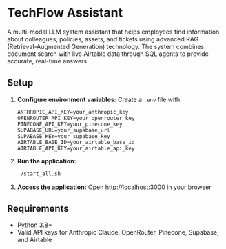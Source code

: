 # TechFlow Assistant

A multi-modal LLM system assistant that helps employees find information about colleagues, policies, assets, and tickets using advanced RAG (Retrieval-Augmented Generation) technology. The system combines document search with live Airtable data through SQL agents to provide accurate, real-time answers.

## Setup

1. **Configure environment variables:**
   Create a `.env` file with:
   ```
   ANTHROPIC_API_KEY=your_anthropic_key
   OPENROUTER_API_KEY=your_openrouter_key
   PINECONE_API_KEY=your_pinecone_key
   SUPABASE_URL=your_supabase_url
   SUPABASE_KEY=your_supabase_key
   AIRTABLE_BASE_ID=your_airtable_base_id
   AIRTABLE_API_KEY=your_airtable_api_key
   ```

2. **Run the application:**
   ```bash
   ./start_all.sh
   ```

3. **Access the application:**
   Open http://localhost:3000 in your browser

## Requirements

- Python 3.8+
- Valid API keys for Anthropic Claude, OpenRouter, Pinecone, Supabase, and Airtable